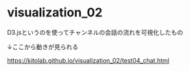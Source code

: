 # visualization_02
D3.jsというのを使ってチャンネルの会話の流れを可視化したもの

↓ここから動きが見られる

https://kitolab.github.io/visualization_02/test04_chat.html
